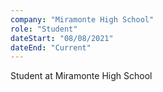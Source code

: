 ```yaml
---
company: "Miramonte High School"
role: "Student"
dateStart: "08/08/2021"
dateEnd: "Current"
---
```


Student at Miramonte High School

